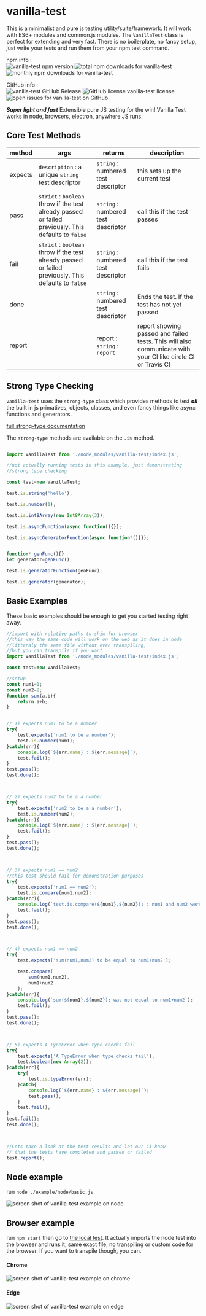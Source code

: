 # vanilla-test

This is a minimalist and pure js testing utility/suite/framework. It will work with ES6+ modules and common.js modules. The `VanillaTest` class is perfect for extending and very fast. There is no boilerplate, no fancy setup, just write your tests and run them from your npm test command.

npm info :  
![vanilla-test npm version](https://img.shields.io/npm/v/vanilla-test.svg) ![total npm downloads for vanilla-test](https://img.shields.io/npm/dt/vanilla-test.svg) ![monthly npm downloads for vanilla-test](https://img.shields.io/npm/dm/vanilla-test.svg)

GitHub info :  
![vanilla-test GitHub Release](https://img.shields.io/github/release/RIAEvangelist/vanilla-test.svg) ![GitHub license vanilla-test license](https://img.shields.io/github/license/RIAEvangelist/vanilla-test.svg) ![open issues for vanilla-test on GitHub](https://img.shields.io/github/issues/RIAEvangelist/vanilla-test.svg)

***Super light and fast*** Extensible pure JS testing for the win! Vanilla Test works in node, browsers, electron, anywhere JS runs.

## Core Test Methods
|method|args|returns|description|
|-|-|-|-|
|expects|`description` : a unique `string` test descriptor |`string` : numbered test descriptor|this sets up the current test|
|pass|`strict` : `boolean` throw if the test already passed or failed previously. This defaults to `false`|`string` : numbered test descriptor|call this if the test passes|
|fail|`strict` : `boolean` throw if the test already passed or failed previously. This defaults to `false`|`string` : numbered test descriptor|call this if the test fails|
|done||`string` : numbered test descriptor|Ends the test. If the test has not yet passed|failed, it will fail|
|report||report : `string` : `report`|report showing passed and failed tests. This will also communicate with your CI like circle CI or Travis CI|

## Strong Type Checking
`vanilla-test` uses the `strong-type` class which provides methods to test ***all*** the built in js primatives, objects, classes, and even fancy things like async functions and generators.

[full strong-type documentation](https://github.com/RIAEvangelist/strong-type)

The `strong-type` methods are available on the `.is` method.

```js

import VanillaTest from './node_modules/vanilla-test/index.js';

//not actually running tests in this example, just demonstrating
//strong type checking

const test=new VanillaTest;

test.is.string('hello');

test.is.number(1);

test.is.int8Array(new Int8Array(3));

test.is.asyncFunction(async function(){});

test.is.asyncGeneratorFunction(async function*(){});


function* genFunc(){}
let generator=genFunc();

test.is.generatorFunction(genFunc);

test.is.generator(generator);


```

## Basic Examples

These basic examples should be enough to get you started testing right away.

```js
//import with relative paths to shim for browser
//this way the same code will work on the web as it does in node
//litteraly the same file without even transpiling,  
//but you can transpile if you want.
import VanillaTest from './node_modules/vanilla-test/index.js';

const test=new VanillaTest;

//setup
const num1=1;
const num2=2;
function sum(a,b){
    return a+b;
}


// 1) expects num1 to be a number
try{
    test.expects('num1 to be a number');    
    test.is.number(num1);
}catch(err){
    console.log(`${err.name} : ${err.message}`);
    test.fail();
}
test.pass();
test.done();



// 2) expects num2 to be a a number
try{
    test.expects('num2 to be a a number');    
    test.is.number(num2);
}catch(err){
    console.log(`${err.name} : ${err.message}`);
    test.fail();
}
test.pass();
test.done();



// 3) expects num1 == num2
//this test should fail for demonstration purposes
try{
    test.expects('num1 == num2');    
    test.is.compare(num1,num2);
}catch(err){
    console.log(`test.is.compare(${num1},${num2}); : num1 and num2 were not equal`);
    test.fail();
}
test.pass();
test.done();



// 4) expects num1 == num2
try{
    test.expects('sum(num1,num2) to be equal to num1+num2');    

    test.compare(
        sum(num1,num2),
        num1+num2
    );
}catch(err){
    console.log(`sum(${num1},${num2}); was not equal to num1+num2`);
    test.fail();
}
test.pass();
test.done();



// 5) expects A TypeError when type checks fail
try{
    test.expects('A TypeError when type checks fail');    
    test.boolean(new Array(2));
}catch(err){
    try{
        test.is.typeError(err);
    }catch{
        console.log(`${err.name} : ${err.message}`);
        test.pass();
    }
    test.fail();
}
test.fail();
test.done();



//Lets take a look at the test results and let our CI know 
// that the tests have completed and passed or failed
test.report();


```

## Node example

run `node ./example/node/basic.js`

![screen shot of vanilla-test example on node](https://raw.githubusercontent.com/RIAEvangelist/vanilla-test/main/example/img/vanilla-test-node-report.PNG)

## Browser example

run `npm start` then go to [the local test](http://localhost:8000/example/web/index.html). It actually imports the node test into the browser and runs it, same exact file, no transpiling or custom code for the browser. If you want to transpile though, you can.

#### Chrome

![screen shot of vanilla-test example on chrome](https://raw.githubusercontent.com/RIAEvangelist/vanilla-test/main/example/img/vanilla-test-chrome-report.PNG)

#### Edge

![screen shot of vanilla-test example on edge](https://raw.githubusercontent.com/RIAEvangelist/vanilla-test/main/example/img/vanilla-test-edge-report.PNG)